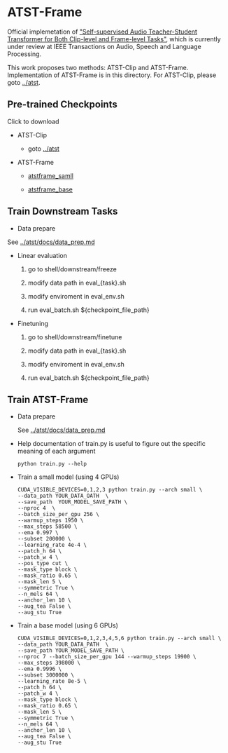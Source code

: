# ATST-Frame

Official implemetation of ["Self-supervised Audio Teacher-Student Transformer
for Both Clip-level and Frame-level Tasks"](https://arxiv.org/abs/2306.04186), which is currently under review at IEEE Transactions on Audio, Speech and Language Processing.

This work proposes two methods: ATST-Clip and ATST-Frame. Implementation of ATST-Frame is in this directory. For ATST-Clip, please goto [../atst](../atst).

## Pre-trained Checkpoints 

Click to download
- ATST-Clip
    - goto [../atst](../atst)
- ATST-Frame

    - [atstframe_samll](https://drive.google.com/file/d/1xZoOTuxV415icYONYbeFQzgrmJQf4a4B/view?usp=sharing)

    - [atstframe_base](https://drive.google.com/file/d/1bGJSZWlAIIJ6GL5Id5dW0PTB72DL-QDQ/view?usp=sharing)

## Train Downstream Tasks

- Data prepare

See [../atst/docs/data_prep.md](../atst/docs/data_prep.md)

- Linear evaluation

    1. go to shell/downstream/freeze

    2. modify data path in eval_{task}.sh 

    3. modify enviroment in eval_env.sh 

    4. run eval_batch.sh ${checkpoint_file_path}



- Finetuning

    1. go to shell/downstream/finetune

    2. modify data path in eval_{task}.sh 

    3. modify enviroment in eval_env.sh

    4. run eval_batch.sh ${checkpoint_file_path}

## Train ATST-Frame

- Data prepare

    See [../atst/docs/data_prep.md](../atst/docs/data_prep.md)

- Help documentation of train.py is useful to figure out the specific meaning of each argument

    ```
    python train.py --help

    ```
- Train a small model (using 4 GPUs)
    ```
    CUDA_VISIBLE_DEVICES=0,1,2,3 python train.py --arch small \
    --data_path YOUR_DATA_OATH  \
    --save_path  YOUR_MODEL_SAVE_PATH \
    --nproc 4  \
    --batch_size_per_gpu 256 \
    --warmup_steps 1950 \
    --max_steps 58500 \
    --ema 0.997 \
    --subset 200000 \
    --learning_rate 4e-4 \
    --patch_h 64 \
    --patch_w 4 \
    --pos_type cut \
    --mask_type block \
    --mask_ratio 0.65 \
    --mask_len 5 \
    --symmetric True \
    --n_mels 64 \
    --anchor_len 10 \
    --aug_tea False \
    --aug_stu True
    ```


- Train a base model (using 6 GPUs)
    ```
    CUDA_VISIBLE_DEVICES=0,1,2,3,4,5,6 python train.py --arch small \ 
    --data_path YOUR_DATA_PATH  \
    --save_path YOUR_MODEL_SAVE_PATH \ 
    --nproc 7 --batch_size_per_gpu 144 --warmup_steps 19900 \
    --max_steps 398000 \
    --ema 0.9996 \
    --subset 3000000 \
    --learning_rate 8e-5 \
    --patch_h 64 \
    --patch_w 4 \
    --mask_type block \
    --mask_ratio 0.65 \
    --mask_len 5 \
    --symmetric True \
    --n_mels 64 \
    --anchor_len 10 \
    --aug_tea False \
    --aug_stu True
    ```
